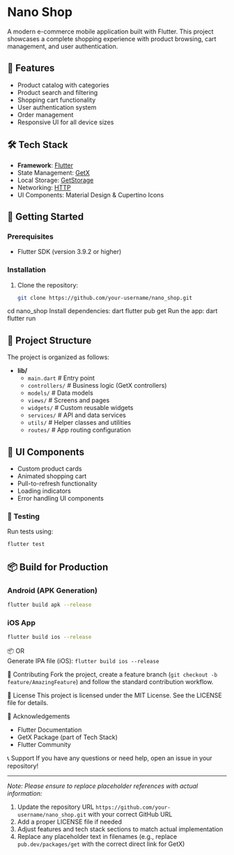 # Nano Shop

A modern e-commerce mobile application built with Flutter. This project showcases a complete shopping experience with product browsing, cart management, and user authentication.

## 📱 Features 

- Product catalog with categories 
- Product search and filtering 
- Shopping cart functionality 
- User authentication system 
- Order management 
- Responsive UI for all device sizes 

## 🛠️ Tech Stack 

- **Framework**: [Flutter](https://flutter.dev/) 
- State Management: [GetX](https://pub.dev/packages/get) 
- Local Storage: [GetStorage](https://pub.dev/packages/get_storage)
- Networking: [HTTP](https://pub.dev/packages/http) 
- UI Components: Material Design & Cupertino Icons 

## 🚀 Getting Started 

### Prerequisites

- Flutter SDK (version 3.9.2 or higher)

### Installation

1. Clone the repository:
    ```bash
    git clone https://github.com/your-username/nano_shop.git
cd nano_shop 
Install dependencies:
dart
flutter pub get
Run the app:
dart
flutter run 

## 📁 Project Structure

The project is organized as follows:

- **lib/**  
  - `main.dart`                  # Entry point 
  - `controllers/`             # Business logic (GetX controllers) 
  - `models/`                   # Data models 
  - `views/`                    # Screens and pages 
  - `widgets/`                  # Custom reusable widgets 
  - `services/`                 # API and data services 
  - `utils/`                    # Helper classes and utilities
  - `routes/`                   # App routing configuration

## 🎨 UI Components 

- Custom product cards  
- Animated shopping cart 
- Pull-to-refresh functionality 
- Loading indicators 
- Error handling UI components 

### 🧪 Testing 
Run tests using:
```bash
flutter test
```

## 📦 Build for Production 

### Android (APK Generation)

```bash
flutter build apk --release
```

### iOS App

```bash
flutter build ios --release
```
📦 OR  
Generate IPA file (iOS): `flutter build ios --release`


🤝 Contributing 
Fork the project, create a feature branch (`git checkout -b feature/AmazingFeature`) and follow the standard contribution workflow.

📄 License 
This project is licensed under the MIT License. See the LICENSE file for details.

🙏 Acknowledgements

- Flutter Documentation
- GetX Package (part of Tech Stack)
- Flutter Community

📞 Support
If you have any questions or need help, open an issue in your repository!

---

*Note: Please ensure to replace placeholder references with actual information:*  
1. Update the repository URL `https://github.com/your-username/nano_shop.git` with your correct GitHub URL  
2. Add a proper LICENSE file if needed 
3. Adjust features and tech stack sections to match actual implementation
4. Replace any placeholder text in filenames (e.g., replace `pub.dev/packages/get` with the correct direct link for GetX)